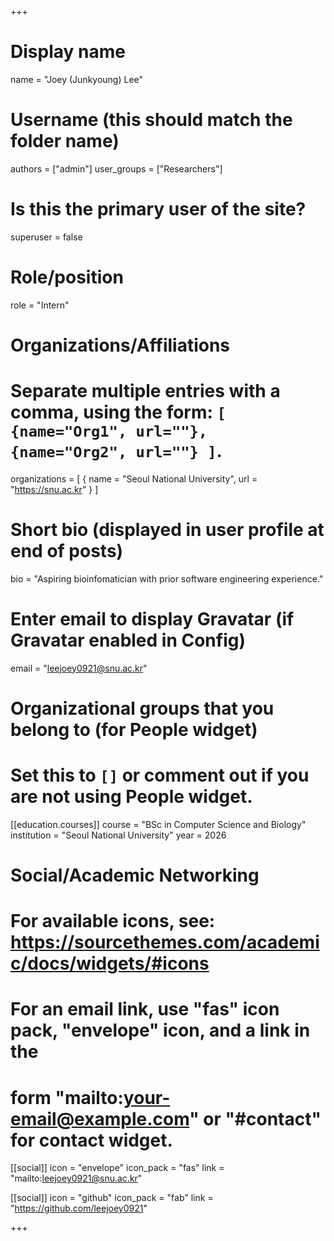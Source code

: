 +++

# Display name
name = "Joey (Junkyoung) Lee"

# Username (this should match the folder name)
authors = ["admin"]
user_groups = ["Researchers"]
# Is this the primary user of the site?
superuser = false

# Role/position
role = "Intern"

# Organizations/Affiliations
#   Separate multiple entries with a comma, using the form: `[ {name="Org1", url=""}, {name="Org2", url=""} ]`.
organizations = [ { name = "Seoul National University", url = "https://snu.ac.kr" } ]

# Short bio (displayed in user profile at end of posts)
bio = "Aspiring bioinfomatician with prior software engineering experience."

# Enter email to display Gravatar (if Gravatar enabled in Config)
email = "leejoey0921@snu.ac.kr"


# Organizational groups that you belong to (for People widget)
#   Set this to `[]` or comment out if you are not using People widget.

[[education.courses]]
  course = "BSc in Computer Science and Biology"
  institution = "Seoul National University"
  year = 2026

# Social/Academic Networking
# For available icons, see: https://sourcethemes.com/academic/docs/widgets/#icons
#   For an email link, use "fas" icon pack, "envelope" icon, and a link in the
#   form "mailto:your-email@example.com" or "#contact" for contact widget.

[[social]]
  icon = "envelope"
  icon_pack = "fas"
  link = "mailto:leejoey0921@snu.ac.kr"

[[social]]
  icon = "github"
  icon_pack = "fab"
  link = "https://github.com/leejoey0921"

+++
